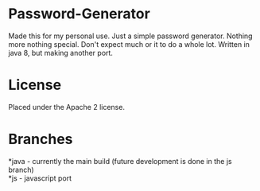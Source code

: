 # Password-Generator
Made this for my personal use. Just a simple password generator. Nothing more nothing special.
Don't expect much or it to do a whole lot. Written in java 8, but making another port.

# License
Placed under the Apache 2 license.

# Branches
*java - currently the main build (future development is done in the js branch)<br />
*js - javascript port <br />
